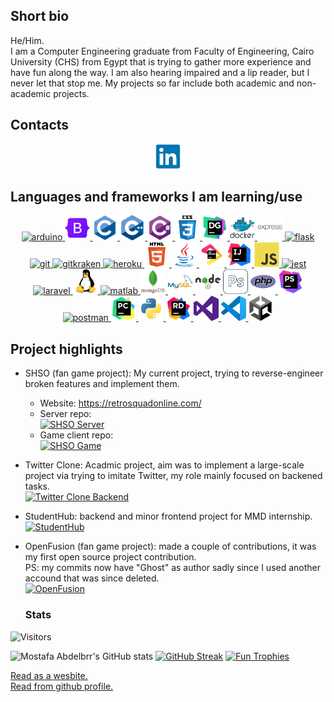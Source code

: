## Short bio
He/Him.<br>
I am a Computer Engineering graduate from Faculty of Engineering, Cairo University (CHS) from Egypt that is trying to gather more experience and have fun along the way. I am also hearing impaired and a lip reader, but I never let that stop me. My projects so far include both academic and non-academic projects.

## Contacts
<p align="center">
<a href="https://linkedin.com/in/mostafa-abdelbrr" target="_blank" rel="noreferrer">
    <img
      src="https://raw.githubusercontent.com/devicons/devicon/develop/icons/linkedin/linkedin-original.svg"
      alt="linkedin"
      width="40"
      height="40"
    />
  </a>
</p>

<!-- <h3 align="left">Languages and Tools:</h3> -->
## Languages and frameworks I am learning/use
<p align="center">
  <a href="https://www.arduino.cc/" target="_blank" rel="noreferrer">
    <img
      src="https://cdn.worldvectorlogo.com/logos/arduino-1.svg"
      alt="arduino"
      width="40"
      height="40"
    />
  </a>
  <a href="https://getbootstrap.com" target="_blank" rel="noreferrer">
    <img
      src="https://raw.githubusercontent.com/devicons/devicon/develop/icons/bootstrap/bootstrap-original.svg"
      alt="bootstrap"
      width="40"
      height="40"
    />
  </a>
  <a href="https://www.cprogramming.com/" target="_blank" rel="noreferrer">
    <img
      src="https://raw.githubusercontent.com/devicons/devicon/develop/icons/c/c-original.svg"
      alt="c"
      width="40"
      height="40"
    />
  </a>
  <a href="https://www.w3schools.com/cpp/" target="_blank" rel="noreferrer">
    <img
      src="https://raw.githubusercontent.com/devicons/devicon/develop/icons/cplusplus/cplusplus-original.svg"
      alt="cplusplus"
      width="40"
      height="40"
    />
  </a>
  <a href="https://www.w3schools.com/cs/" target="_blank" rel="noreferrer">
    <img
      src="https://raw.githubusercontent.com/devicons/devicon/develop/icons/csharp/csharp-original.svg"
      alt="csharp"
      width="40"
      height="40"
    />
  </a>
  <a href="https://www.w3schools.com/css/" target="_blank" rel="noreferrer">
    <img
      src="https://raw.githubusercontent.com/devicons/devicon/develop/icons/css3/css3-original-wordmark.svg"
      alt="css3"
      width="40"
      height="40"
    />
  </a>
  <a href="https://www.jetbrains.com/datagrip/" target="_blank" rel="noreferrer">
    <img
      src="https://raw.githubusercontent.com/devicons/devicon/develop/icons/datagrip/datagrip-original.svg"
      alt="docker"
      width="40"
      height="40"
    />
  </a>
  <a href="https://www.docker.com/" target="_blank" rel="noreferrer">
    <img
      src="https://raw.githubusercontent.com/devicons/devicon/develop/icons/docker/docker-original-wordmark.svg"
      alt="docker"
      width="40"
      height="40"
    />
  </a>
  <a href="https://expressjs.com" target="_blank" rel="noreferrer">
    <img
      src="https://raw.githubusercontent.com/devicons/devicon/develop/icons/express/express-original-wordmark.svg"
      alt="express"
      width="40"
      height="40"
    />
  </a>
  <a href="https://flask.palletsprojects.com/" target="_blank" rel="noreferrer">
    <img
      src="https://www.vectorlogo.zone/logos/pocoo_flask/pocoo_flask-icon.svg"
      alt="flask"
      width="40"
      height="40"
    />
  </a>
  <a href="https://git-scm.com/" target="_blank" rel="noreferrer">
    <img
      src="https://www.vectorlogo.zone/logos/git-scm/git-scm-icon.svg"
      alt="git"
      width="40"
      height="40"
    />
  </a>
  <a href="https://www.gitkraken.com/" target="_blank" rel="noreferrer">
    <img
      src="https://www.gitkraken.com/wp-content/uploads/2021/06/gitkraken-logo-dark-sq.svg"
      alt="gitkraken"
      width="40"
      height="40"
    />
  </a>
  <a href="https://heroku.com" target="_blank" rel="noreferrer">
    <img
      src="https://www.vectorlogo.zone/logos/heroku/heroku-icon.svg"
      alt="heroku"
      width="40"
      height="40"
    />
  </a>
  <a href="https://www.w3.org/html/" target="_blank" rel="noreferrer">
    <img
      src="https://raw.githubusercontent.com/devicons/devicon/develop/icons/html5/html5-original-wordmark.svg"
      alt="html5"
      width="40"
      height="40"
    />
  </a>
  <a href="https://www.java.com" target="_blank" rel="noreferrer">
    <img
      src="https://raw.githubusercontent.com/devicons/devicon/develop/icons/java/java-original.svg"
      alt="java"
      width="40"
      height="40"
    />
  </a>
  <a href="https://www.jetbrains.com" target="_blank" rel="noreferrer">
    <img
      src="https://raw.githubusercontent.com/devicons/devicon/develop/icons/jetbrains/jetbrains-original.svg"
      alt="jetbrains"
      width="40"
      height="40"
    />
  </a>
  <a href="https://www.jetbrains.com/idea/" target="_blank" rel="noreferrer">
    <img
      src="https://raw.githubusercontent.com/devicons/devicon/develop/icons/intellij/intellij-original.svg"
      alt="intellij idea"
      width="40"
      height="40"
    />
  </a>
  <a
    href="https://developer.mozilla.org/en-US/docs/Web/JavaScript"
    target="_blank"
    rel="noreferrer"
  >
    <img
      src="https://raw.githubusercontent.com/devicons/devicon/develop/icons/javascript/javascript-original.svg"
      alt="javascript"
      width="40"
      height="40"
    />
  </a>
  <a href="https://jestjs.io" target="_blank" rel="noreferrer">
    <img
      src="https://www.vectorlogo.zone/logos/jestjsio/jestjsio-icon.svg"
      alt="jest"
      width="40"
      height="40"
    />
  </a>
  <a href="https://laravel.com/" target="_blank" rel="noreferrer">
    <img
      src="https://cdn.jsdelivr.net/gh/devicons/devicon/icons/laravel/laravel-plain-wordmark.svg"
      alt="laravel"
      width="40"
      height="40"
    />
  </a>
  <a href="https://www.linux.org/" target="_blank" rel="noreferrer">
    <img
      src="https://raw.githubusercontent.com/devicons/devicon/develop/icons/linux/linux-original.svg"
      alt="linux"
      width="40"
      height="40"
    />
  </a>
  <a href="https://www.mathworks.com/" target="_blank" rel="noreferrer">
    <img
      src="https://upload.wikimedia.org/wikipedia/commons/2/21/Matlab_Logo.png"
      alt="matlab"
      width="40"
      height="40"
    />
  </a>
  <a href="https://www.mongodb.com/" target="_blank" rel="noreferrer">
    <img
      src="https://raw.githubusercontent.com/devicons/devicon/develop/icons/mongodb/mongodb-original-wordmark.svg"
      alt="mongodb"
      width="40"
      height="40"
    />
  </a>
  <a href="https://www.mysql.com/" target="_blank" rel="noreferrer">
    <img
      src="https://raw.githubusercontent.com/devicons/devicon/develop/icons/mysql/mysql-original-wordmark.svg"
      alt="mysql"
      width="40"
      height="40"
    />
  </a>
  <a href="https://nodejs.org" target="_blank" rel="noreferrer">
    <img
      src="https://raw.githubusercontent.com/devicons/devicon/develop/icons/nodejs/nodejs-original-wordmark.svg"
      alt="nodejs"
      width="40"
      height="40"
    />
  </a>
  <a href="https://www.photoshop.com/en" target="_blank" rel="noreferrer">
    <img
      src="https://raw.githubusercontent.com/devicons/devicon/develop/icons/photoshop/photoshop-line.svg"
      alt="photoshop"
      width="40"
      height="40"
    />
  </a>
  <a href="https://www.php.net" target="_blank" rel="noreferrer">
    <img
      src="https://raw.githubusercontent.com/devicons/devicon/develop/icons/php/php-original.svg"
      alt="php"
      width="40"
      height="40"
    />
  </a>
  <a href="https://www.jetbrains.com/phpstorm/" target="_blank" rel="noreferrer">
    <img
      src="https://raw.githubusercontent.com/devicons/devicon/develop/icons/phpstorm/phpstorm-original.svg"
      alt="php"
      width="40"
      height="40"
    />
  </a>
  <a href="https://postman.com" target="_blank" rel="noreferrer">
    <img
      src="https://www.vectorlogo.zone/logos/getpostman/getpostman-icon.svg"
      alt="postman"
      width="40"
      height="40"
    />
  </a>
  <a href="https://www.jetbrains.com/pycharm/" target="_blank" rel="noreferrer">
    <img
      src="https://raw.githubusercontent.com/devicons/devicon/develop/icons/pycharm/pycharm-original.svg"
      alt="python"
      width="40"
      height="40"
    />
  </a>
  <a href="https://www.python.org" target="_blank" rel="noreferrer">
    <img
      src="https://raw.githubusercontent.com/devicons/devicon/develop/icons/python/python-original.svg"
      alt="python"
      width="40"
      height="40"
    />
  </a>
  <a href="https://www.jetbrains.com/rider/" target="_blank" rel="noreferrer">
    <img
      src="https://raw.githubusercontent.com/devicons/devicon/develop/icons/rider/rider-original.svg"
      alt="python"
      width="40"
      height="40"
    />
  </a>
  <a href="https://visualstudio.microsoft.com/" target="_blank" rel="noreferrer">
    <img
      src="https://raw.githubusercontent.com/devicons/devicon/develop/icons/visualstudio/visualstudio-plain.svg"
      alt="visual studio"
      width="40"
      height="40"
    />
  </a>
  <a href="https://code.visualstudio.com/" target="_blank" rel="noreferrer">
    <img
      src="https://raw.githubusercontent.com/devicons/devicon/develop/icons/vscode/vscode-original.svg"
      alt="vscode"
      width="40"
      height="40"
    />
  </a>
  <a href="https://unity.com/" target="_blank" rel="noreferrer">
    <img
      src="https://raw.githubusercontent.com/devicons/devicon/develop/icons/unity/unity-original.svg"
      alt="unity"
      width="40"
      height="40"
    />
  </a>
</p>


## Project highlights

- SHSO (fan game project): My current project, trying to reverse-engineer broken features and implement them.
    * Website: https://retrosquadonline.com/
    * Server repo:<br>
    [![SHSO Server](https://github-readme-stats.vercel.app/api/pin/?username=SHSUnderground&repo=shso-server&show_owner=true&theme=algolia)](https://github.com/SHSUnderground/shso-server)
    * Game client repo:<br>
    [![SHSO Game](https://github-readme-stats.vercel.app/api/pin/?username=SHSUnderground&repo=shso-unity-project&show_owner=true&theme=algolia)](https://github.com/SHSUnderground/shso-unity-project)
- Twitter Clone: Acadmic project, aim was to implement a large-scale project via trying to imitate Twitter, my role mainly focused on backened tasks.<br>
  [![Twitter Clone Backend](https://github-readme-stats.vercel.app/api/pin/?username=Twitter-CUFE-CCEC-2023&repo=Twitter-Backend&show_owner=true&theme=algolia)](https://github.com/Twitter-CUFE-CCEC-2023/Twitter-Backend)
- StudentHub: backend and minor frontend project for MMD internship.<br>
  [![StudentHub](https://github-readme-stats.vercel.app/api/pin/?username=mostafa-abdelbrr&repo=StudentHub&show_owner=true&theme=algolia)](https://github.com/mostafa-abdelbrr/StudentHub)
- OpenFusion (fan game project): made a couple of contributions, it was my first open source project contribution.<br>PS: my commits now have "Ghost" as author sadly since I used another accound that was since deleted.<br>
  [![OpenFusion](https://github-readme-stats.vercel.app/api/pin/?username=OpenFusionProject&repo=OpenFusion&show_owner=true&theme=algolia)](https://github.com/OpenFusionProject/OpenFusion)

  ### Stats

<!-- [![Mostafa Abdelbrr's GitHub stats](https://github-readme-stats.vercel.app/api?username=mostafa-abdelbrr)](https://github.com/mostafa-abdelbrr/github-readme-stats) -->

![Visitors](https://visitor-badge.glitch.me/badge?page_id=mostafa-abdelbrr&left_color=green&right_color=blue) <br>

![Mostafa Abdelbrr's GitHub stats](https://github-readme-stats.vercel.app/api?username=mostafa-abdelbrr&count_private=true&show_icons=true&theme=algolia)
[![GitHub Streak](https://streak-stats.demolab.com/?user=mostafa-abdelbrr&theme=algolia)](https://github.com/mostafa-abdelbrr)
[![Fun Trophies](https://github-profile-trophy.vercel.app/?username=mostafa-abdelbrr&theme=algolia)](https://github.com/mostafa-abdelbrr)<br>

[Read as a wesbite.](https://mostafa-abdelbrr.github.io/mostafa-abdelbrr/)<br>
[Read from github profile.](https://github.com/mostafa-abdelbrr)
